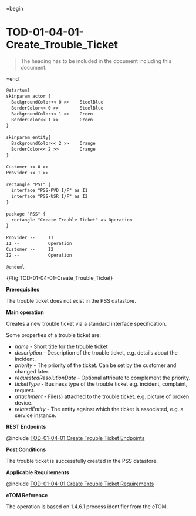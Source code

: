 =begin

# TOD-01-04-01-Create_Trouble_Ticket

> The heading has to be included in the document including this document.

=end

```plantuml
@startuml
skinparam actor {
  BackgroundColor<< 0 >> 	SteelBlue
  BorderColor<< 0 >> 		SteelBlue
  BackgroundColor<< 1 >> 	Green
  BorderColor<< 1 >> 		Green
}

skinparam entity{
  BackgroundColor<< 2 >> 	Orange
  BorderColor<< 2 >> 		Orange
}

Customer << 0 >>
Provider << 1 >> 

rectangle "PSI" {
  interface "PSS-PVD I/F" as I1
  interface "PSS-USR I/F" as I2
}

package "PSS" {
  rectangle "Create Trouble Ticket" as Operation
}

Provider --	    I1
I1 --           Operation
Customer --     I2
I2 --           Operation

@enduml

```

![**TOD-01-04-01**: Create Trouble Ticket](../../common/pixel.png){#fig:TOD-01-04-01-Create_Trouble_Ticket}

**Prerequisites**

The trouble ticket does not exist in the PSS datastore.

**Main operation**

Creates a new trouble ticket via a standard interface specification.

Some properties of a trouble ticket are:

* *name* - Short title for the trouble ticket
* *description* - Description of the trouble ticket, e.g. details about the incident.
* *priority* - The priority of the ticket. Can be set by the customer and changed later.
* *requestedResolutionDate* - Optional attribute to complement the priority.
* *ticketType* - Business type of the trouble ticket e.g. incident, complaint, request.
* *attachment* - File(s) attached to the trouble ticket. e.g. picture of broken device.
* *relatedEntity* - The entity against which the ticket is associated, e.g. a service instance.

**REST Endpoints**

@include [TOD-01-04-01 Create Trouble Ticket Endpoints](endpoints/TOD-01-04-01-Create_Trouble_Ticket-endpoints.md)

**Post Conditions**

The trouble ticket is successfully created in the PSS datastore.

**Applicable Requirements**

@include [TOD-01-04-01 Create Trouble Ticket Requirements](requirements/TOD-01-04-01-Create_Trouble_Ticket-requirements.md)

**eTOM Reference**

The operation is based on 1.4.6.1 process identifier from the eTOM.
